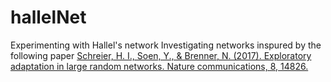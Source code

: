 # hallelNet
Experimenting with Hallel's network
Investigating networks inspured by the following paper [Schreier, H. I., Soen, Y., & Brenner, N. (2017). Exploratory adaptation in large random networks. Nature communications, 8, 14826.](https://www.nature.com/articles/ncomms14826)
